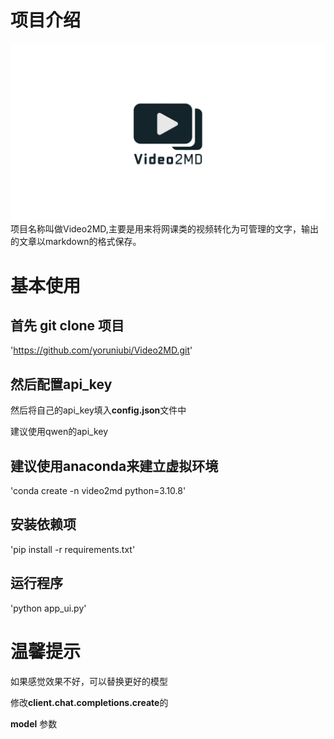 # 项目介绍 #
!["logo"](./logo.png)
项目名称叫做Video2MD,主要是用来将网课类的视频转化为可管理的文字，输出的文章以markdown的格式保存。

# 基本使用 #
## 首先 git clone 项目
'https://github.com/yoruniubi/Video2MD.git'
## 然后配置api_key
然后将自己的api_key填入**config.json**文件中

建议使用qwen的api_key

## 建议使用anaconda来建立虚拟环境  
'conda create -n video2md python=3.10.8'
## 安装依赖项
'pip install -r requirements.txt'
## 运行程序
'python app_ui.py'
# 温馨提示 #
如果感觉效果不好，可以替换更好的模型

修改**client.chat.completions.create**的

**model** 参数 


